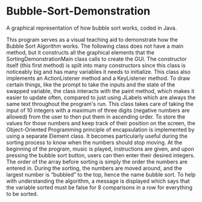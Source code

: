 # Bubble-Sort-Demonstration
A graphical representation of how bubble sort works, coded in Java.

This program serves as a visual teaching aid to demonstrate how the Bubble Sort Algorithm works. The following class does not have a main method, but it constructs all the graphical elements that the SortingDemonstrationMain class calls to create the GUI. The constructor itself (this first method) is spilt into many constructors since this class is noticeably big and has many variables it needs to initialize. This class also implements an ActionListener method and a KeyListener method. To draw certain things, like the prompt to take the inputs and the state of the swapped variable, the class interacts with the paint method, which makes it easier to update often, compared to just using JLabels which are always the same text throughout the program's run. This class takes care of taking the input of 10 integers with a maximum of three digits (negative numbers are allowed) from the user to then put them in ascending order. To store the values for those numbers and keep track of their position on the screen, the Object-Oriented Programming principle of encapsulation is implemented by using a separate Element class. It becomes particularly useful during the sorting process to know when the numbers should stop moving. At the beginning of the program, music is played, instructions are given, and upon pressing the bubble sort button, users can then enter their desired integers. The order of the array before sorting is simply the order the numbers are entered in. During the sorting, the numbers are moved around, and the largest number is “bubbled” to the top, hence the name bubble sort. To help with understanding the algorithm, a message is displayed which says that the variable sorted must be false for 8 comparisons in a row for everything to be sorted.

